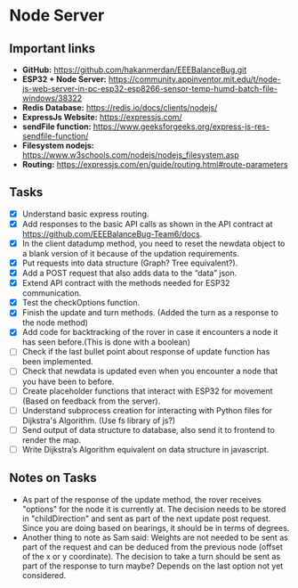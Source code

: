 # Node Server

## Important links

- **GitHub:** https://github.com/hakanmerdan/EEEBalanceBug.git
- **ESP32 + Node Server:** https://community.appinventor.mit.edu/t/node-js-web-server-in-pc-esp32-esp8266-sensor-temp-humd-batch-file-windows/38322
- **Redis Database:** https://redis.io/docs/clients/nodejs/
- **ExpressJs Website:** https://expressjs.com/
- **sendFile function:** https://www.geeksforgeeks.org/express-js-res-sendfile-function/
- **Filesystem nodejs:** https://www.w3schools.com/nodejs/nodejs_filesystem.asp
- **Routing:** https://expressjs.com/en/guide/routing.html#route-parameters

## Tasks

- [x]  Understand basic express routing.
- [x]  Add responses to the basic API calls as shown in the API contract at https://github.com/EEEBalanceBug-Team6/docs.
- [x]  In the client datadump method, you need to reset the newdata object to a blank version of it because of the updation requirements.
- [x]  Put requests into data structure (Graph? Tree equivalent?).
- [x]  Add a POST request that also adds data to the “data” json.
- [x]  Extend API contract with the methods needed for ESP32 communication.
- [x]  Test the checkOptions function.
- [x]  Finish the update and turn methods. (Added the turn as a response to the node method)
- [x]  Add code for backtracking of the rover in case it encounters a node it has seen before.(This is done with a boolean)
- [ ]  Check if the last bullet point about response of update function has been implemented.
- [ ]  Check that newdata is updated even when you encounter a node that you have been to before. 
- [ ]  Create placeholder functions that interact with ESP32 for movement (Based on feedback from the server).
- [ ]  Understand subprocess creation for interacting with Python files for Dijkstra's Algorithm. (Use fs library of js?)
- [ ]  Send output of data structure to database, also send it to frontend to render the map.
- [ ]  Write Dijkstra’s Algorithm equivalent on data structure in javascript.

## Notes on Tasks

- As part of the response of the update method, the rover receives "options" for the node it is currently at. The decision needs to be stored in "childDirection" and sent as part of the next update post request. Since you are doing based on bearings, it should be in terms of degrees.
- Another thing to note as Sam said: Weights are not needed to be sent as part of the request and can be deduced from the 
previous node (offset of the x or y coordinate). The decision to take a turn should be sent as part of the response to turn 
maybe? Depends on the last option not yet considered.
